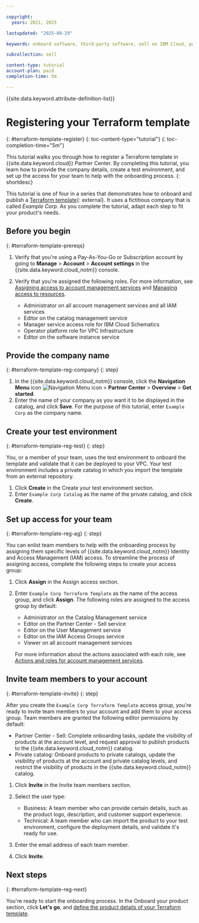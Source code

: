 ```yaml
---

copyright:
  years: 2021, 2025

lastupdated: "2025-08-29"

keywords: onboard software, third-party software, sell on IBM Cloud, partner center, operator, validate, test, Terraform, terraform template

subcollection: sell

content-type: tutorial
account-plan: paid
completion-time: 5m

---
```


{{site.data.keyword.attribute-definition-list}}


# Registering your Terraform template
{: #terraform-template-register}
{: toc-content-type="tutorial"}
{: toc-completion-time="5m"}

This tutorial walks you through how to register a Terraform template in {{site.data.keyword.cloud}} Partner Center. By completing this tutorial, you learn how to provide the company details, create a test environment, and set up the access for your team to help with the onboarding process.
{: shortdesc}

This tutorial is one of four in a series that demonstrates how to onboard and publish a [Terraform template](https://github.com/IBM-Cloud/terraform-sample/releases/tag/v1.0.0){: external}. It uses a fictitious company that is called *Example Corp*. As you complete the tutorial, adapt each step to fit your product's needs.

## Before you begin
{: #terraform-template-prereqs}

1. Verify that you're using a Pay-As-You-Go or Subscription account by going to **Manage** > **Account** > **Account settings** in the {{site.data.keyword.cloud_notm}} console.

1. Verify that you're assigned the following roles. For more information, see [Assigning access to account management services](/docs/account?topic=account-account-services) and [Managing access to resources](/docs/account?topic=account-assign-access-resources).

   * Administrator on all account management services and all IAM services
   * Editor on the catalog management service
   * Manager service access role for IBM Cloud Schematics
   * Operator platform role for VPC Infrastructure
   * Editor on the software instance service

## Provide the company name
{: #terraform-template-reg-company}
{: step}

1. In the {{site.data.keyword.cloud_notm}} console, click the **Navigation Menu** icon ![Navigation Menu icon](../icons/icon_hamburger.svg "Menu") > **Partner Center** > **Overview** > **Get started**.
2. Enter the name of your company as you want it to be displayed in the catalog, and click **Save**. For the purpose of this tutorial, enter `Example Corp` as the company name.

## Create your test environment
{: #terraform-template-reg-test}
{: step}

You, or a member of your team, uses the test environment to onboard the template and validate that it can be deployed to your VPC. Your test environment includes a private catalog in which you import the template from an external repository.

1. Click **Create** in the Create your test environment section.
1. Enter `Example Corp Catalog` as the name of the private catalog, and click **Create**.

## Set up access for your team
{: #terraform-template-reg-ag}
{: step}

You can enlist team members to help with the onboarding process by assigning them specific levels of {{site.data.keyword.cloud_notm}} Identity and Access Management (IAM) access. To streamline the process of assigning access, complete the following steps to create your access group:

1. Click **Assign** in the Assign access section.
1. Enter `Example Corp Terraform Template` as the name of the access group, and click **Assign**. The following roles are assigned to the access group by default:

    * Administrator on the Catalog Management service
    * Editor on the Partner Center - Sell service
    * Editor on the User Management service
    * Editor on the IAM Access Groups service
    * Viewer on all account management services

    For more information about the actions associated with each role, see [Actions and roles for account management services](/docs/account?topic=account-account-services&interface=ui#account-management-actions-roles).

## Invite team members to your account
{: #terraform-template-invite}
{: step}

After you create the `Example Corp Terraform Template` access group, you're ready to invite team members to your account and add them to your access group. Team members are granted the following editor permissions by default:

* Partner Center - Sell: Complete onboarding tasks, update the visibility of products at the account level, and request approval to publish products to the {{site.data.keyword.cloud_notm}} catalog.
* Private catalog: Onboard products to private catalogs, update the visibility of products at the account and private catalog levels, and restrict the visibility of products in the {{site.data.keyword.cloud_notm}} catalog.

1. Click **Invite** in the Invite team members section.
1. Select the user type:

    * Business: A team member who can provide certain details, such as the product logo, description, and customer support experience.
    * Technical: A team member who can import the product to your test environment, configure the deployment details, and validate it's ready for use.

1. Enter the email address of each team member.
1. Click **Invite**.


## Next steps
{: #terraform-template-reg-next}

You're ready to start the onboarding process. In the Onboard your product section, click **Let's go**, and [define the product details of your Terraform template](/docs/sell?topic=sell-terraform-template-define).
